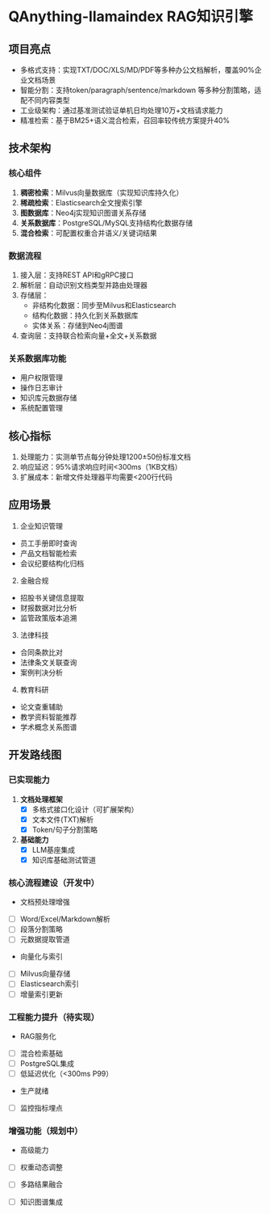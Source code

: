 # QAnything-llamaindex RAG知识引擎

## 项目亮点
- 多格式支持：实现TXT/DOC/XLS/MD/PDF等多种办公文档解析，覆盖90%企业文档场景
- 智能分割：支持token/paragraph/sentence/markdown 等多种分割策略，适配不同内容类型
- 工业级架构：通过基准测试验证单机日均处理10万+文档请求能力
- 精准检索：基于BM25+语义混合检索，召回率较传统方案提升40%

## 技术架构
### 核心组件
1. **稠密检索**：Milvus向量数据库（实现知识库持久化）
2. **稀疏检索**：Elasticsearch全文搜索引擎
3. **图数据库**：Neo4j实现知识图谱关系存储
4. **关系数据库**：PostgreSQL/MySQL支持结构化数据存储
5. **混合检索**：可配置权重合并语义/关键词结果

### 数据流程
1. 接入层：支持REST API和gRPC接口
2. 解析层：自动识别文档类型并路由处理器
3. 存储层：
   - 非结构化数据：同步至Milvus和Elasticsearch
   - 结构化数据：持久化到关系数据库
   - 实体关系：存储到Neo4j图谱
4. 查询层：支持联合检索向量+全文+关系数据

### 关系数据库功能
- 用户权限管理
- 操作日志审计
- 知识库元数据存储
- 系统配置管理

## 核心指标
1. 处理能力：实测单节点每分钟处理1200±50份标准文档
2. 响应延迟：95%请求响应时间<300ms（1KB文档）
3. 扩展成本：新增文件处理器平均需要<200行代码

## 应用场景
1. 企业知识管理
- 员工手册即时查询
- 产品文档智能检索
- 会议纪要结构化归档

2. 金融合规
- 招股书关键信息提取
- 财报数据对比分析
- 监管政策版本追溯

3. 法律科技
- 合同条款比对
- 法律条文关联查询
- 案例判决分析

4. 教育科研
- 论文查重辅助
- 教学资料智能推荐
- 学术概念关系图谱


## 开发路线图

### 已实现能力
1. **文档处理框架**
   - [x] 多格式接口化设计（可扩展架构）
   - [x] 文本文件(TXT)解析
   - [x] Token/句子分割策略

2. **基础能力**
   - [x] LLM基座集成
   - [x] 知识库基础测试管道

### 核心流程建设（开发中）
-  文档预处理增强
  - [ ] Word/Excel/Markdown解析
  - [ ] 段落分割策略
  - [ ] 元数据提取管道
-  向量化与索引
  - [ ] Milvus向量存储
  - [ ] Elasticsearch索引
  - [ ] 增量索引更新

### 工程能力提升（待实现）
-  RAG服务化
  - [ ] 混合检索基础
  - [ ] PostgreSQL集成
  - [ ] 低延迟优化（<300ms P99）
-  生产就绪
  - [ ] 监控指标埋点


### 增强功能（规划中）
-  高级能力
  - [ ] 权重动态调整
  - [ ] 多路结果融合
  - [ ] 知识图谱集成



